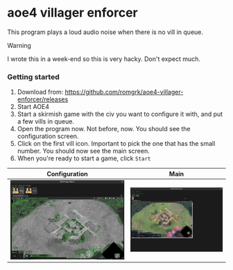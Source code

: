 # aoe4 villager enforcer

This program plays a loud audio noise when there is no vill in queue.

> [!WARNING]  
> I wrote this in a week-end so this is very hacky. Don't expect much.

### Getting started

1. Download from: https://github.com/romgrk/aoe4-villager-enforcer/releases
2. Start AOE4
3. Start a skirmish game with the civ you want to configure it with, and put a few vills in queue.
4. Open the program now. Not before, now. You should see the configuration screen.
5. Click on the first vill icon. Important to pick the one that has the small number. You should now see the main screen.
6. When you're ready to start a game, click `Start`
  

| Configuration | Main |
| --- | --- |
| <img src="./static/configure.png" /> | ![main screen](./static/main.png) |
